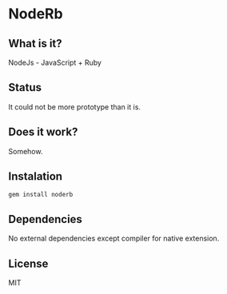 # NodeRb

## What is it?

NodeJs - JavaScript + Ruby

## Status

It could not be more prototype than it is.

## Does it work?

Somehow.

## Instalation

    gem install noderb

## Dependencies

No external dependencies except compiler for native extension.

## License

MIT